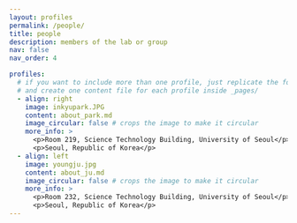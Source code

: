 ```yaml
---
layout: profiles
permalink: /people/
title: people
description: members of the lab or group
nav: false
nav_order: 4

profiles:
  # if you want to include more than one profile, just replicate the following block
  # and create one content file for each profile inside _pages/
  - align: right
    image: inkyupark.JPG
    content: about_park.md
    image_circular: false # crops the image to make it circular
    more_info: >
      <p>Room 219, Science Technology Building, University of Seoul</p>
      <p>Seoul, Republic of Korea</p>
  - align: left
    image: youngju.jpg
    content: about_ju.md
    image_circular: false # crops the image to make it circular
    more_info: >
      <p>Room 232, Science Technology Building, University of Seoul</p>
      <p>Seoul, Republic of Korea</p>
---
```

